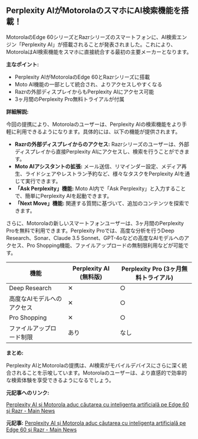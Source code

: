 ## Perplexity AIがMotorolaのスマホにAI検索機能を搭載！

MotorolaのEdge 60シリーズとRazrシリーズのスマートフォンに、AI検索エンジン「Perplexity AI」が搭載されることが発表されました。これにより、MotorolaはAI検索機能をスマホに直接統合する最初の主要メーカーとなります。

**主なポイント:**

* Perplexity AIがMotorolaのEdge 60とRazrシリーズに搭載
* Moto AI機能の一部として統合され、よりアクセスしやすくなる
* Razrの外部ディスプレイからもPerplexity AIにアクセス可能
* 3ヶ月間のPerplexity Pro無料トライアルが付属

**詳細解説:**

今回の提携により、Motorolaのユーザーは、Perplexity AIの検索機能をより手軽に利用できるようになります。具体的には、以下の機能が提供されます。

* **Razrの外部ディスプレイからのアクセス:** Razrシリーズのユーザーは、外部ディスプレイから直接Perplexity AIにアクセスし、検索を行うことができます。
* **Moto AIアシスタントの拡張:** メール送信、リマインダー設定、メディア再生、ライドシェアやレストラン予約など、様々なタスクをPerplexity AIを通じて実行できます。
* **「Ask Perplexity」機能:** Moto AI内で「Ask Perplexity」と入力することで、簡単にPerplexity AIを起動できます。
* **「Next Move」機能:** 関連する質問に基づいて、追加のコンテンツを探索できます。

さらに、Motorolaの新しいスマートフォンユーザーは、3ヶ月間のPerplexity Proを無料で利用できます。Perplexity Proでは、高度な分析を行うDeep Research、Sonar、Claude 3.5 Sonnet、GPT-4oなどの高度なAIモデルへのアクセス、Pro Shopping機能、ファイルアップロードの無制限利用などが可能です。

| 機能 | Perplexity AI (無料版) | Perplexity Pro (3ヶ月無料トライアル) |
| ------------------------- | ----------------------- | ------------------------------------ |
| Deep Research | ✕ | ○ |
| 高度なAIモデルへのアクセス | ✕ | ○ |
| Pro Shopping | ✕ | ○ |
| ファイルアップロード制限 | あり | なし |

**まとめ:**

Perplexity AIとMotorolaの提携は、AI検索がモバイルデバイスにさらに深く統合されることを示唆しています。Motorolaのユーザーは、より直感的で効率的な検索体験を享受できるようになるでしょう。

**元記事へのリンク:**

[Perplexity AI și Motorola aduc căutarea cu inteligența artificială pe Edge 60 și Razr - Main News](https://mainnews.ro/tech/perplexity-ai-si-motorola-aduc-cautarea-cu-inteligenta-artificiala-pe-edge-60-si-razr/)


**元記事:** [Perplexity AI și Motorola aduc căutarea cu inteligența artificială pe Edge 60 și Razr - Main News](https://mainnews.ro/stefan-valeriu/perplexity-ai-si-motorola-parteneriat/)